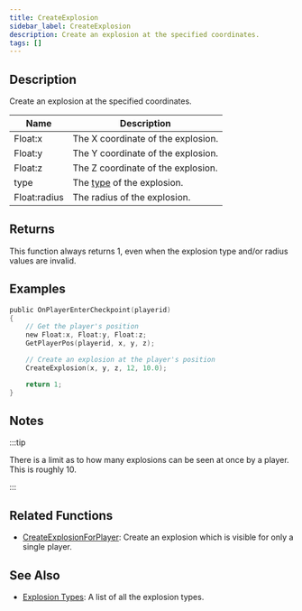 ```yaml
---
title: CreateExplosion
sidebar_label: CreateExplosion
description: Create an explosion at the specified coordinates.
tags: []
---
```


## Description

Create an explosion at the specified coordinates.

| Name         | Description                                              |
| ------------ | -------------------------------------------------------- |
| Float:x      | The X coordinate of the explosion.                       |
| Float:y      | The Y coordinate of the explosion.                       |
| Float:z      | The Z coordinate of the explosion.                       |
| type         | The [type](../resources/explosionlist) of the explosion. |
| Float:radius | The radius of the explosion.                             |

## Returns

This function always returns 1, even when the explosion type and/or radius values are invalid.

## Examples

```c
public OnPlayerEnterCheckpoint(playerid)
{
    // Get the player's position
    new Float:x, Float:y, Float:z;
    GetPlayerPos(playerid, x, y, z);

    // Create an explosion at the player's position
    CreateExplosion(x, y, z, 12, 10.0);

    return 1;
}
```

## Notes

:::tip

There is a limit as to how many explosions can be seen at once by a player. This is roughly 10.

:::

## Related Functions

- [CreateExplosionForPlayer](CreateExplosionForPlayer): Create an explosion which is visible for only a single player.

## See Also

- [Explosion Types](../resources/explosionlist): A list of all the explosion types.

